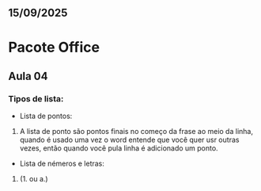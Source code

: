## 15/09/2025 

# Pacote Office

## Aula 04 

### Tipos de lista: 
- Lista de pontos:
1. A lista de ponto são pontos finais no começo da frase ao meio da linha, quando é usado uma vez o word entende que você quer usr outras vezes, então quando você pula linha é adicionado um ponto.

- Lista de némeros e letras:
1.  (1. ou a.) 